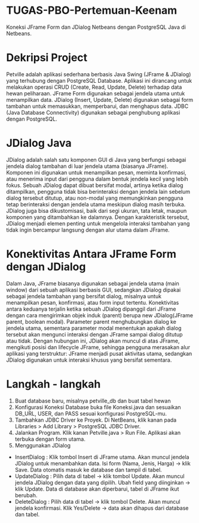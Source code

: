 # TUGAS-PBO-Pertemuan-Keenam
Koneksi JFrame Form dan JDialog  Netbeans dengan PostgreSQL Java di Netbeans.
# Dekripsi Project 
Petville adalah aplikasi sederhana berbasis Java Swing (JFrame & JDialog) yang terhubung dengan PostgreSQL Database.
Aplikasi ini dirancang untuk melakukan operasi CRUD (Create, Read, Update, Delete) terhadap data hewan peliharaan. JFrame Form digunakan sebagai jendela utama untuk menampilkan data. JDialog (Insert, Update, Delete) digunakan sebagai form tambahan untuk memasukkan, memperbarui, dan menghapus data. JDBC (Java Database Connectivity) digunakan sebagai penghubung aplikasi dengan PostgreSQL.
# JDialog Java
JDialog adalah salah satu komponen GUI di Java yang berfungsi sebagai jendela dialog tambahan di luar jendela utama (biasanya JFrame). Komponen ini digunakan untuk menampilkan pesan, meminta konfirmasi, atau menerima input dari pengguna dalam bentuk jendela kecil yang lebih fokus. Sebuah JDialog dapat dibuat bersifat modal, artinya ketika dialog ditampilkan, pengguna tidak bisa berinteraksi dengan jendela lain sebelum dialog tersebut ditutup, atau non-modal yang memungkinkan pengguna tetap berinteraksi dengan jendela utama meskipun dialog masih terbuka. JDialog juga bisa dikustomisasi, baik dari segi ukuran, tata letak, maupun komponen yang ditambahkan ke dalamnya. Dengan karakteristik tersebut, JDialog menjadi elemen penting untuk mengelola interaksi tambahan yang tidak ingin bercampur langsung dengan alur utama dalam JFrame. 
# Konektivitas Antara JFrame Form dengan JDialog
Dalam Java, JFrame biasanya digunakan sebagai jendela utama (main window) dari sebuah aplikasi berbasis GUI, sedangkan JDialog dipakai sebagai jendela tambahan yang bersifat dialog, misalnya untuk menampilkan pesan, konfirmasi, atau form input tertentu. Konektivitas antara keduanya terjalin ketika sebuah JDialog dipanggil dari JFrame dengan cara mengirimkan objek induk (parent) berupa new JDialog(JFrame parent, boolean modal). Parameter parent menghubungkan dialog ke jendela utama, sementara parameter modal menentukan apakah dialog tersebut akan mengunci interaksi dengan JFrame sampai dialog ditutup atau tidak. Dengan hubungan ini, JDialog akan muncul di atas JFrame, mengikuti posisi dan lifecycle JFrame, sehingga pengguna merasakan alur aplikasi yang terstruktur: JFrame menjadi pusat aktivitas utama, sedangkan JDialog digunakan untuk interaksi khusus yang bersifat sementara.
# Langkah - langkah
1. Buat database baru, misalnya petville_db dan buat tabel hewan
2. Konfigurasi Koneksi Database buka file Koneksi.java dan sesuaikan DB_URL, USER, dan PASS sesuai konfigurasi PostgreSQL-mu.
3. Tambahkan JDBC Driver ke Proyek. Di NetBeans, klik kanan pada Libraries > Add Library > PostgreSQL JDBC Driver.
4. Jalankan Program. Klik kanan Petville.java > Run File. Aplikasi akan terbuka dengan form utama.
5. Menggunakan JDialog
- InsertDialog : Klik tombol Insert di JFrame utama. Akan muncul jendela JDialog untuk menambahkan data. Isi form (Nama, Jenis, Harga) → klik Save. Data otomatis masuk ke database dan tampil di tabel.
- UpdateDialog : Pilih data di tabel → klik tombol Update. Akan muncul jendela JDialog dengan data yang dipilih. Ubah field yang diinginkan → klik Update. Data di database akan diperbarui, tabel di JFrame ikut berubah.
- DeleteDialog : Pilih data di tabel → klik tombol Delete. Akan muncul jendela konfirmasi. Klik Yes/Delete → data akan dihapus dari database dan tabel.
